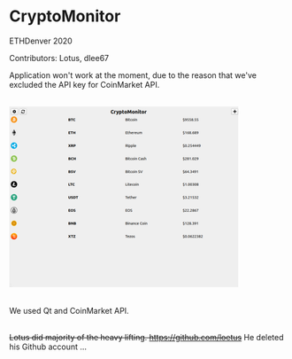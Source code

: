 # CryptoMonitor
ETHDenver 2020

Contributors: Lotus, dlee67

Application won't work at the moment, due to the reason that we've excluded the API key for CoinMarket API. <br/><br/>

![Image description](https://github.com/dlee67/CryptoMonitor/blob/master/ForTheShow.png)<br/><br/>

We used Qt and CoinMarket API. <br/><br/>

~~Lotus did majority of the heavy lifting.
https://github.com/loetus~~
He deleted his Github account ...
